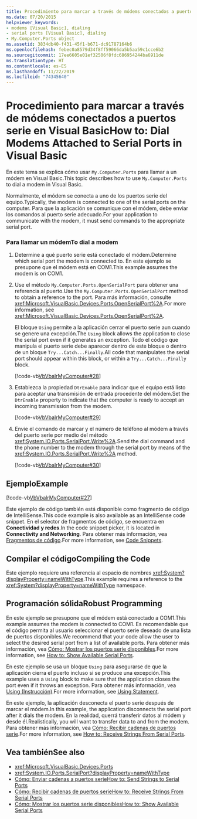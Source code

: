 ```yaml
---
title: Procedimiento para marcar a través de módems conectados a puertos serie
ms.date: 07/20/2015
helpviewer_keywords:
- modems [Visual Basic], dialing
- serial ports [Visual Basic], dialing
- My.Computer.Ports object
ms.assetid: 3834db40-f431-45f1-b671-dc91787164b6
ms.openlocfilehash: febec0a8579d34f8ff59066da5b5aa59c1cce6b2
ms.sourcegitcommit: 17ee6605e01ef32506f8fdc686954244ba6911de
ms.translationtype: HT
ms.contentlocale: es-ES
ms.lasthandoff: 11/22/2019
ms.locfileid: "74345640"
---
```

# <a name="how-to-dial-modems-attached-to-serial-ports-in-visual-basic"></a><span data-ttu-id="06d78-102">Procedimiento para marcar a través de módems conectados a puertos serie en Visual Basic</span><span class="sxs-lookup"><span data-stu-id="06d78-102">How to: Dial Modems Attached to Serial Ports in Visual Basic</span></span>

<span data-ttu-id="06d78-103">En este tema se explica cómo usar `My.Computer.Ports` para llamar a un módem en Visual Basic.</span><span class="sxs-lookup"><span data-stu-id="06d78-103">This topic describes how to use `My.Computer.Ports` to dial a modem in Visual Basic.</span></span>  
  
 <span data-ttu-id="06d78-104">Normalmente, el módem se conecta a uno de los puertos serie del equipo.</span><span class="sxs-lookup"><span data-stu-id="06d78-104">Typically, the modem is connected to one of the serial ports on the computer.</span></span> <span data-ttu-id="06d78-105">Para que la aplicación se comunique con el módem, debe enviar los comandos al puerto serie adecuado.</span><span class="sxs-lookup"><span data-stu-id="06d78-105">For your application to communicate with the modem, it must send commands to the appropriate serial port.</span></span>  
  
### <a name="to-dial-a-modem"></a><span data-ttu-id="06d78-106">Para llamar un módem</span><span class="sxs-lookup"><span data-stu-id="06d78-106">To dial a modem</span></span>  
  
1. <span data-ttu-id="06d78-107">Determine a qué puerto serie está conectado el módem.</span><span class="sxs-lookup"><span data-stu-id="06d78-107">Determine which serial port the modem is connected to.</span></span> <span data-ttu-id="06d78-108">En este ejemplo se presupone que el módem está en COM1.</span><span class="sxs-lookup"><span data-stu-id="06d78-108">This example assumes the modem is on COM1.</span></span>  
  
2. <span data-ttu-id="06d78-109">Use el método `My.Computer.Ports.OpenSerialPort` para obtener una referencia al puerto.</span><span class="sxs-lookup"><span data-stu-id="06d78-109">Use the `My.Computer.Ports.OpenSerialPort` method to obtain a reference to the port.</span></span> <span data-ttu-id="06d78-110">Para más información, consulte <xref:Microsoft.VisualBasic.Devices.Ports.OpenSerialPort%2A>.</span><span class="sxs-lookup"><span data-stu-id="06d78-110">For more information, see <xref:Microsoft.VisualBasic.Devices.Ports.OpenSerialPort%2A>.</span></span>  
  
     <span data-ttu-id="06d78-111">El bloque `Using` permite a la aplicación cerrar el puerto serie aun cuando se genere una excepción.</span><span class="sxs-lookup"><span data-stu-id="06d78-111">The `Using` block allows the application to close the serial port even if it generates an exception.</span></span> <span data-ttu-id="06d78-112">Todo el código que manipula el puerto serie debe aparecer dentro de este bloque o dentro de un bloque `Try...Catch...Finally`.</span><span class="sxs-lookup"><span data-stu-id="06d78-112">All code that manipulates the serial port should appear within this block, or within a `Try...Catch...Finally` block.</span></span>  
  
     [!code-vb[VbVbalrMyComputer#28](~/samples/snippets/visualbasic/VS_Snippets_VBCSharp/VbVbalrMyComputer/VB/Class2.vb#28)]  
  
3. <span data-ttu-id="06d78-113">Establezca la propiedad `DtrEnable` para indicar que el equipo está listo para aceptar una transmisión de entrada procedente del módem.</span><span class="sxs-lookup"><span data-stu-id="06d78-113">Set the `DtrEnable` property to indicate that the computer is ready to accept an incoming transmission from the modem.</span></span>  
  
     [!code-vb[VbVbalrMyComputer#29](~/samples/snippets/visualbasic/VS_Snippets_VBCSharp/VbVbalrMyComputer/VB/Class2.vb#29)]  
  
4. <span data-ttu-id="06d78-114">Envíe el comando de marcar y el número de teléfono al módem a través del puerto serie por medio del método <xref:System.IO.Ports.SerialPort.Write%2A>.</span><span class="sxs-lookup"><span data-stu-id="06d78-114">Send the dial command and the phone number to the modem through the serial port by means of the <xref:System.IO.Ports.SerialPort.Write%2A> method.</span></span>  
  
     [!code-vb[VbVbalrMyComputer#30](~/samples/snippets/visualbasic/VS_Snippets_VBCSharp/VbVbalrMyComputer/VB/Class2.vb#30)]  
  
## <a name="example"></a><span data-ttu-id="06d78-115">Ejemplo</span><span class="sxs-lookup"><span data-stu-id="06d78-115">Example</span></span>  

 [!code-vb[VbVbalrMyComputer#27](~/samples/snippets/visualbasic/VS_Snippets_VBCSharp/VbVbalrMyComputer/VB/Class2.vb#27)]  
  
 <span data-ttu-id="06d78-116">Este ejemplo de código también está disponible como fragmento de código de IntelliSense.</span><span class="sxs-lookup"><span data-stu-id="06d78-116">This code example is also available as an IntelliSense code snippet.</span></span> <span data-ttu-id="06d78-117">En el selector de fragmentos de código, se encuentra en **Conectividad y redes**.</span><span class="sxs-lookup"><span data-stu-id="06d78-117">In the code snippet picker, it is located in **Connectivity and Networking**.</span></span> <span data-ttu-id="06d78-118">Para obtener más información, vea [Fragmentos de código](/visualstudio/ide/code-snippets).</span><span class="sxs-lookup"><span data-stu-id="06d78-118">For more information, see [Code Snippets](/visualstudio/ide/code-snippets).</span></span>  
  
## <a name="compiling-the-code"></a><span data-ttu-id="06d78-119">Compilar el código</span><span class="sxs-lookup"><span data-stu-id="06d78-119">Compiling the Code</span></span>  

 <span data-ttu-id="06d78-120">Este ejemplo requiere una referencia al espacio de nombres <xref:System?displayProperty=nameWithType>.</span><span class="sxs-lookup"><span data-stu-id="06d78-120">This example requires a reference to the <xref:System?displayProperty=nameWithType> namespace.</span></span>  
  
## <a name="robust-programming"></a><span data-ttu-id="06d78-121">Programación sólida</span><span class="sxs-lookup"><span data-stu-id="06d78-121">Robust Programming</span></span>  

 <span data-ttu-id="06d78-122">En este ejemplo se presupone que el módem está conectado a COM1.</span><span class="sxs-lookup"><span data-stu-id="06d78-122">This example assumes the modem is connected to COM1.</span></span> <span data-ttu-id="06d78-123">Es recomendable que el código permita al usuario seleccionar el puerto serie deseado de una lista de puertos disponibles.</span><span class="sxs-lookup"><span data-stu-id="06d78-123">We recommend that your code allow the user to select the desired serial port from a list of available ports.</span></span> <span data-ttu-id="06d78-124">Para obtener más información, vea [Cómo: Mostrar los puertos serie disponibles](../../../../visual-basic/developing-apps/programming/computer-resources/how-to-show-available-serial-ports.md).</span><span class="sxs-lookup"><span data-stu-id="06d78-124">For more information, see [How to: Show Available Serial Ports](../../../../visual-basic/developing-apps/programming/computer-resources/how-to-show-available-serial-ports.md).</span></span>  
  
 <span data-ttu-id="06d78-125">En este ejemplo se usa un bloque `Using` para asegurarse de que la aplicación cierra el puerto incluso si se produce una excepción.</span><span class="sxs-lookup"><span data-stu-id="06d78-125">This example uses a `Using` block to make sure that the application closes the port even if it throws an exception.</span></span> <span data-ttu-id="06d78-126">Para obtener más información, vea [Using (Instrucción)](../../../../visual-basic/language-reference/statements/using-statement.md).</span><span class="sxs-lookup"><span data-stu-id="06d78-126">For more information, see [Using Statement](../../../../visual-basic/language-reference/statements/using-statement.md).</span></span>  
  
 <span data-ttu-id="06d78-127">En este ejemplo, la aplicación desconecta el puerto serie después de marcar el módem.</span><span class="sxs-lookup"><span data-stu-id="06d78-127">In this example, the application disconnects the serial port after it dials the modem.</span></span> <span data-ttu-id="06d78-128">En la realidad, querrá transferir datos al módem y desde él.</span><span class="sxs-lookup"><span data-stu-id="06d78-128">Realistically, you will want to transfer data to and from the modem.</span></span> <span data-ttu-id="06d78-129">Para obtener más información, vea [Cómo: Recibir cadenas de puertos serie](../../../../visual-basic/developing-apps/programming/computer-resources/how-to-receive-strings-from-serial-ports.md).</span><span class="sxs-lookup"><span data-stu-id="06d78-129">For more information, see [How to: Receive Strings From Serial Ports](../../../../visual-basic/developing-apps/programming/computer-resources/how-to-receive-strings-from-serial-ports.md).</span></span>  
  
## <a name="see-also"></a><span data-ttu-id="06d78-130">Vea también</span><span class="sxs-lookup"><span data-stu-id="06d78-130">See also</span></span>

- <xref:Microsoft.VisualBasic.Devices.Ports>
- <xref:System.IO.Ports.SerialPort?displayProperty=nameWithType>
- [<span data-ttu-id="06d78-131">Cómo: Enviar cadenas a puertos serie</span><span class="sxs-lookup"><span data-stu-id="06d78-131">How to: Send Strings to Serial Ports</span></span>](../../../../visual-basic/developing-apps/programming/computer-resources/how-to-send-strings-to-serial-ports.md)
- [<span data-ttu-id="06d78-132">Cómo: Recibir cadenas de puertos serie</span><span class="sxs-lookup"><span data-stu-id="06d78-132">How to: Receive Strings From Serial Ports</span></span>](../../../../visual-basic/developing-apps/programming/computer-resources/how-to-receive-strings-from-serial-ports.md)
- [<span data-ttu-id="06d78-133">Cómo: Mostrar los puertos serie disponibles</span><span class="sxs-lookup"><span data-stu-id="06d78-133">How to: Show Available Serial Ports</span></span>](../../../../visual-basic/developing-apps/programming/computer-resources/how-to-show-available-serial-ports.md)
